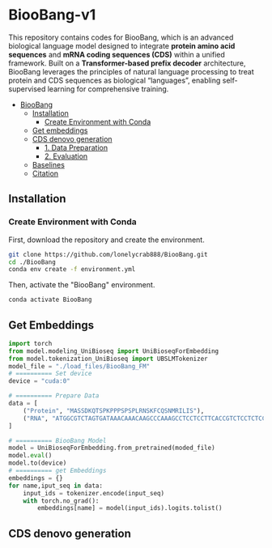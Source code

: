 # BiooBang-v1

This repository contains codes for BiooBang, which is an advanced biological language model designed to integrate **protein amino acid sequences** and **mRNA coding sequences (CDS)** within a unified framework. Built on a **Transformer-based prefix decoder** architecture, BiooBang leverages the principles of natural language processing to treat protein and CDS sequences as biological “languages”, enabling self-supervised learning for comprehensive training.


- [BiooBang](#BiooBang-v1)
  - [Installation](#installation)
    - [Create Environment with Conda](#create-environment-with-conda)
  - [Get embeddings](#get-embeddings)
  - [CDS denovo generation](#cds-denovo-generation)
    - [1. Data Preparation](#1-data-preparation-2)
    - [2. Evaluation](#2-evaluation-2)
  - [Baselines](#baselines)
  - [Citation](#citation)

## Installation

### Create Environment with Conda
First, download the repository and create the environment.
```bash
git clone https://github.com/lonelycrab888/BiooBang.git
cd ./BiooBang
conda env create -f environment.yml
```
Then, activate the "BiooBang" environment.

```bash
conda activate BiooBang
```

## Get Embeddings
```python
import torch
from model.modeling_UniBioseq import UniBioseqForEmbedding
from model.tokenization_UniBioseq import UBSLMTokenizer
model_file = "./load_files/BiooBang_FM"
# ========== Set device
device = "cuda:0"

# ========== Prepare Data
data = [
    ("Protein", "MASSDKQTSPKPPPSPSPLRNSKFCQSNMRILIS"),
    ("RNA", "ATGGCGTCTAGTGATAAACAAACAAGCCCAAAGCCTCCTCCTTCACCGTCTCCTCTCCGTAATT")
]

# ========== BiooBang Model
model = UniBioseqForEmbedding.from_pretrained(moded_file)
model.eval()
model.to(device)
# ========== get Embeddings
embeddings = {}
for name,iput_seq in data:
    input_ids = tokenizer.encode(input_seq)
    with torch.no_grad():
        embeddings[name] = model(input_ids).logits.tolist()
```

## CDS denovo generation

